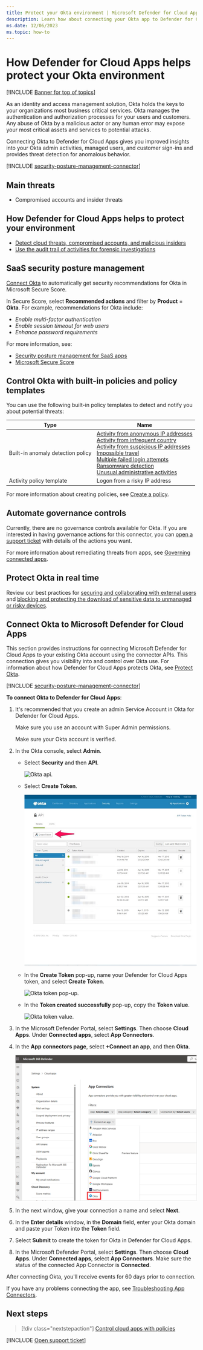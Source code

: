```yaml
---
title: Protect your Okta environment | Microsoft Defender for Cloud Apps
description: Learn how about connecting your Okta app to Defender for Cloud Apps using the API connector.
ms.date: 12/06/2023
ms.topic: how-to
---
```

# How Defender for Cloud Apps helps protect your Okta environment

[!INCLUDE [Banner for top of topics](includes/banner.md)]

As an identity and access management solution, Okta holds the keys to your organizations most business critical services. Okta manages the authentication and authorization processes for your users and customers. Any abuse of Okta by a malicious actor or any human error may expose your most critical assets and services to potential attacks.

Connecting Okta to Defender for Cloud Apps gives you improved insights into your Okta admin activities, managed users, and customer sign-ins and provides threat detection for anomalous behavior.

[!INCLUDE [security-posture-management-connector](includes/security-posture-management-connector.md)]


## Main threats

- Compromised accounts and insider threats

## How Defender for Cloud Apps helps to protect your environment

- [Detect cloud threats, compromised accounts, and malicious insiders](best-practices.md#detect-cloud-threats-compromised-accounts-malicious-insiders-and-ransomware)
- [Use the audit trail of activities for forensic investigations](best-practices.md#use-the-audit-trail-of-activities-for-forensic-investigations)

## SaaS security posture management

[Connect Okta](#connect-okta-to-microsoft-defender-for-cloud-apps) to automatically get security recommendations for Okta in Microsoft Secure Score.

In Secure Score, select **Recommended actions** and filter by **Product** = **Okta**. For example, recommendations for Okta include:

- *Enable multi-factor authentication*
- *Enable session timeout for web users*
- *Enhance password requirements*

For more information, see:
-	[Security posture management for SaaS apps](security-saas.md)
-	[Microsoft Secure Score](/microsoft-365/security/defender/microsoft-secure-score)


## Control Okta with built-in policies and policy templates

You can use the following built-in policy templates to detect and notify you about potential threats:

| Type | Name |
| ---- | ---- |
| Built-in anomaly detection policy | [Activity from anonymous IP addresses](anomaly-detection-policy.md#activity-from-anonymous-ip-addresses)<br />[Activity from infrequent country](anomaly-detection-policy.md#activity-from-infrequent-country)<br />[Activity from suspicious IP addresses](anomaly-detection-policy.md#activity-from-suspicious-ip-addresses)<br />[Impossible travel](anomaly-detection-policy.md#impossible-travel)<br />[Multiple failed login attempts](anomaly-detection-policy.md#multiple-failed-login-attempts)<br />[Ransomware detection](anomaly-detection-policy.md#ransomware-activity)<br />[Unusual administrative activities](anomaly-detection-policy.md#unusual-activities-by-user) |
| Activity policy template | Logon from a risky IP address |

For more information about creating policies, see [Create a policy](control-cloud-apps-with-policies.md#create-a-policy).

## Automate governance controls

Currently, there are no governance controls available for Okta. If you are interested in having governance actions for this connector, you can [open a support ticket](support-and-ts.md) with details of the actions you want.

For more information about remediating threats from apps, see [Governing connected apps](governance-actions.md).

## Protect Okta in real time

Review our best practices for [securing and collaborating with external users](best-practices.md#secure-collaboration-with-external-users-by-enforcing-real-time-session-controls) and [blocking and protecting the download of sensitive data to unmanaged or risky devices](best-practices.md#block-and-protect-download-of-sensitive-data-to-unmanaged-or-risky-devices).


## Connect Okta to Microsoft Defender for Cloud Apps

This section provides instructions for connecting Microsoft Defender for Cloud Apps to your existing Okta account using the connector APIs. This connection gives you visibility into and control over Okta use. For information about how Defender for Cloud Apps protects Okta, see [Protect Okta](protect-okta.md).

[!INCLUDE [security-posture-management-connector](includes/security-posture-management-connector.md)]

**To connect Okta to Defender for Cloud Apps**: 

1. It's recommended that you create an admin Service Account in Okta for Defender for Cloud Apps.

    Make sure you use an account with Super Admin permissions.

    Make sure your Okta account is verified.

1. In the Okta console, select **Admin**.

    - Select **Security** and then **API**.

         ![Okta api.](media/okta-api.png "Okta api")

    - Select **Create Token**.

         ![Okta create token.](media/okta-createtoken.png "Okta create token")

    - In the **Create Token** pop-up, name your Defender for Cloud Apps token, and select **Create Token**.

         ![Okta token pop-up.](media/okta-token-pop-up.png)

    - In the **Token created successfully** pop-up, copy the **Token value**.

         ![Okta token value.](media/okta-token-value.png "Okta token value")

1. In the Microsoft Defender Portal, select **Settings**. Then choose **Cloud Apps**. Under **Connected apps**, select **App Connectors**.

1. In the **App connectors page**, select **+Connect an app**, and then **Okta**.

    ![Connect Okta.](media/connect-okta.png "Connect Okta")

1. In the next window, give your connection a name and select **Next**.
1. In the **Enter details** window, in the **Domain** field, enter your Okta domain and paste your Token into the **Token** field.

1. Select **Submit** to create the token for Okta in Defender for Cloud Apps.

1. In the Microsoft Defender Portal, select **Settings**. Then choose **Cloud Apps**. Under **Connected apps**, select **App Connectors**. Make sure the status of the connected App Connector is **Connected**.

After connecting Okta, you'll receive events for 60 days prior to connection.

If you have any problems connecting the app, see [Troubleshooting App Connectors](troubleshooting-api-connectors-using-error-messages.md).

## Next steps

> [!div class="nextstepaction"]
> [Control cloud apps with policies](control-cloud-apps-with-policies.md)

[!INCLUDE [Open support ticket](includes/support.md)]
